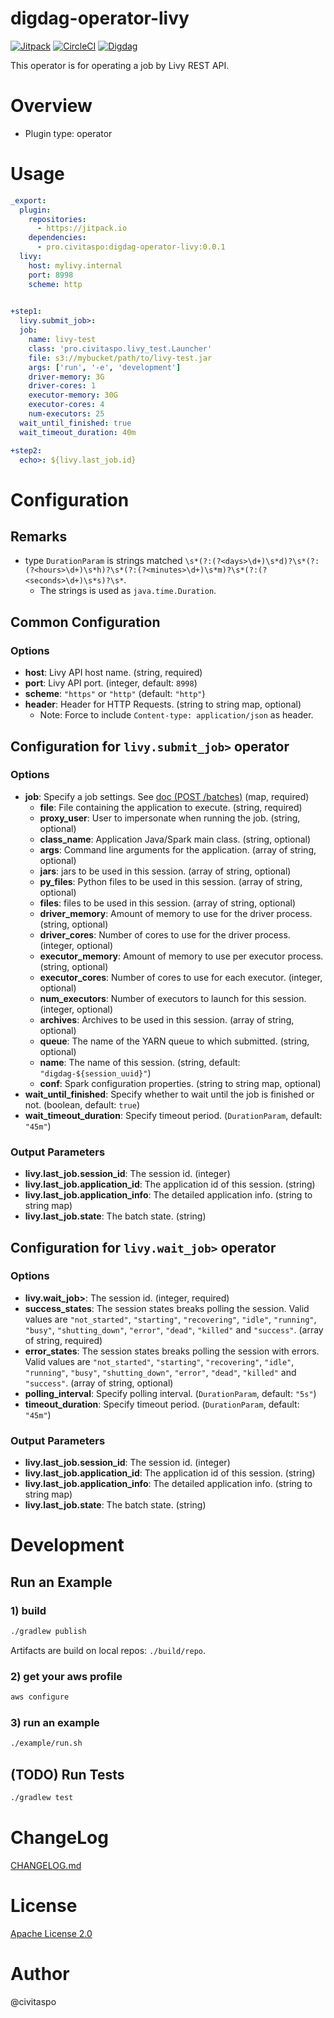 # digdag-operator-livy
[![Jitpack](https://jitpack.io/v/pro.civitaspo/digdag-operator-livy.svg)](https://jitpack.io/#pro.civitaspo/digdag-operator-livy) [![CircleCI](https://circleci.com/gh/civitaspo/digdag-operator-livy.svg?style=shield)](https://circleci.com/gh/civitaspo/digdag-operator-livy) [![Digdag](https://img.shields.io/badge/digdag-v0.9.27-brightgreen.svg)](https://github.com/treasure-data/digdag/releases/tag/v0.9.27)

This operator is for operating a job by Livy REST API.

# Overview

- Plugin type: operator

# Usage

```yaml
_export:
  plugin:
    repositories:
      - https://jitpack.io
    dependencies:
      - pro.civitaspo:digdag-operator-livy:0.0.1
  livy:
    host: mylivy.internal
    port: 8998
    scheme: http

        
+step1:
  livy.submit_job>:
  job:
    name: livy-test
    class: 'pro.civitaspo.livy_test.Launcher'
    file: s3://mybucket/path/to/livy-test.jar
    args: ['run', '-e', 'development']
    driver-memory: 3G
    driver-cores: 1
    executor-memory: 30G
    executor-cores: 4
    num-executors: 25
  wait_until_finished: true
  wait_timeout_duration: 40m

+step2:
  echo>: ${livy.last_job.id}

```

# Configuration

## Remarks

- type `DurationParam` is strings matched `\s*(?:(?<days>\d+)\s*d)?\s*(?:(?<hours>\d+)\s*h)?\s*(?:(?<minutes>\d+)\s*m)?\s*(?:(?<seconds>\d+)\s*s)?\s*`.
  - The strings is used as `java.time.Duration`.

## Common Configuration

### Options

- **host**: Livy API host name. (string, required)
- **port**: Livy API port. (integer, default: `8998`)
- **scheme**: `"https"` or `"http"` (default: `"http"`)
- **header**: Header for HTTP Requests. (string to string map, optional)
  - Note: Force to include `Content-type: application/json` as header.

## Configuration for `livy.submit_job>` operator

### Options

- **job**: Specify a job settings. See [doc (POST /batches)](http://livy.incubator.apache.org./docs/latest/rest-api.html) (map, required)
  - **file**: File containing the application to execute. (string, required)
  - **proxy_user**: User to impersonate when running the job. (string, optional)
  - **class_name**: Application Java/Spark main class. (string, optional)
  - **args**: Command line arguments for the application. (array of string, optional)
  - **jars**: jars to be used in this session. (array of string, optional)
  - **py_files**: Python files to be used in this session. (array of string, optional)
  - **files**: files to be used in this session. (array of string, optional)
  - **driver_memory**: Amount of memory to use for the driver process. (string, optional)
  - **driver_cores**: Number of cores to use for the driver process. (integer, optional)
  - **executor_memory**: Amount of memory to use per executor process. (string, optional)
  - **executor_cores**: Number of cores to use for each executor. (integer, optional)
  - **num_executors**: Number of executors to launch for this session. (integer, optional)
  - **archives**: Archives to be used in this session. (array of string, optional)
  - **queue**: The name of the YARN queue to which submitted. (string, optional)
  - **name**: The name of this session. (string, default: `"digdag-${session_uuid}"`)
  - **conf**: Spark configuration properties. (string to string map, optional)
- **wait_until_finished**: Specify whether to wait until the job is finished or not. (boolean, default: `true`)
- **wait_timeout_duration**: Specify timeout period. (`DurationParam`, default: `"45m"`)
  
### Output Parameters

- **livy.last_job.session_id**: The session id. (integer)
- **livy.last_job.application_id**: The application id of this session. (string)
- **livy.last_job.application_info**: The detailed application info. (string to string map)
- **livy.last_job.state**: The batch state. (string)

## Configuration for `livy.wait_job>` operator

### Options

- **livy.wait_job>**: The session id. (integer, required)
- **success_states**: The session states breaks polling the session. Valid values are `"not_started"`, `"starting"`, `"recovering"`, `"idle"`, `"running"`, `"busy"`, `"shutting_down"`, `"error"`, `"dead"`, `"killed"` and `"success"`. (array of string, required)
- **error_states**: The session states breaks polling the session with errors. Valid values are `"not_started"`, `"starting"`, `"recovering"`, `"idle"`, `"running"`, `"busy"`, `"shutting_down"`, `"error"`, `"dead"`, `"killed"` and `"success"`. (array of string, optional)
- **polling_interval**: Specify polling interval. (`DurationParam`, default: `"5s"`)
- **timeout_duration**: Specify timeout period. (`DurationParam`, default: `"45m"`)

### Output Parameters

- **livy.last_job.session_id**: The session id. (integer)
- **livy.last_job.application_id**: The application id of this session. (string)
- **livy.last_job.application_info**: The detailed application info. (string to string map)
- **livy.last_job.state**: The batch state. (string)

# Development

## Run an Example

### 1) build

```sh
./gradlew publish
```

Artifacts are build on local repos: `./build/repo`.

### 2) get your aws profile

```sh
aws configure
```

### 3) run an example

```sh
./example/run.sh
```

## (TODO) Run Tests

```sh
./gradlew test
```

# ChangeLog

[CHANGELOG.md](./CHANGELOG.md)

# License

[Apache License 2.0](./LICENSE.txt)

# Author

@civitaspo
